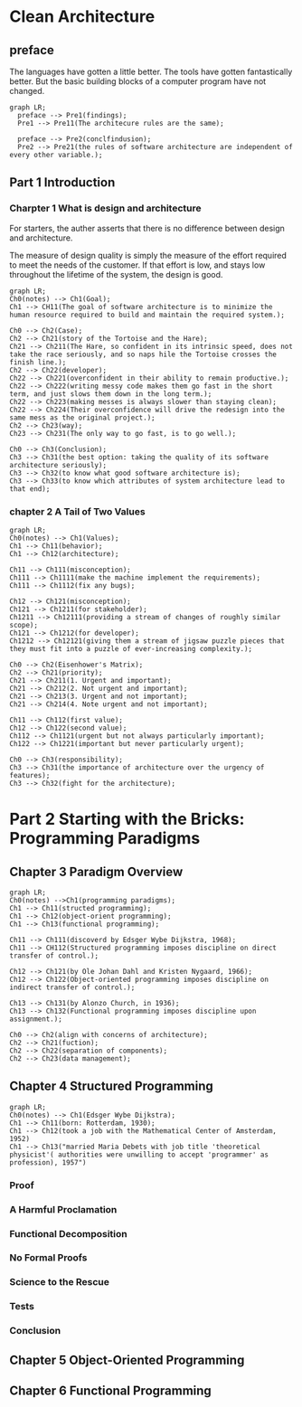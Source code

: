 # Clean Architecture

## preface

The languages have gotten a little better. The tools have gotten fantastically better. But the basic building blocks of a computer program have not changed.

```mermaid
graph LR;
  preface --> Pre1(findings);
  Pre1 --> Pre11(The architecure rules are the same);

  preface --> Pre2(conclfindusion);
  Pre2 --> Pre21(the rules of software architecture are independent of every other variable.);
```

## Part 1 Introduction

### Charpter 1 What is design and architecture

For starters, the auther asserts that there is no difference between design and architecture.

The measure of design quality is simply the measure of the effort required to meet the needs of the customer. If that effort is low, and stays low throughout the lifetime of the system, the design is good.


```Mermaid
graph LR;
Ch0(notes) --> Ch1(Goal);
Ch1 --> CH11(The goal of software architecture is to minimize the human resource required to build and maintain the required system.);

Ch0 --> Ch2(Case);
Ch2 --> Ch21(story of the Tortoise and the Hare);
Ch21 --> Ch211(The Hare, so confident in its intrinsic speed, does not take the race seriously, and so naps hile the Tortoise crosses the finish line.);
Ch2 --> Ch22(developer);
Ch22 --> Ch221(overconfident in their ability to remain productive.);
Ch22 --> Ch222(writing messy code makes them go fast in the short term, and just slows them down in the long term.);
Ch22 --> Ch223(making messes is always slower than staying clean);
Ch22 --> Ch224(Their overconfidence will drive the redesign into the same mess as the original project.);
Ch2 --> Ch23(way);
Ch23 --> Ch231(The only way to go fast, is to go well.);

Ch0 --> Ch3(Conclusion);
Ch3 --> Ch31(the best option: taking the quality of its software architecture seriously);
Ch3 --> Ch32(to know what good software architecture is);
Ch3 --> Ch33(to know which attributes of system architecture lead to that end);

```

### chapter 2 A Tail of Two Values

```Mermaid
graph LR;
Ch0(notes) --> Ch1(Values);
Ch1 --> Ch11(behavior);
Ch1 --> Ch12(architecture);

Ch11 --> Ch111(misconception);
Ch111 --> Ch1111(make the machine implement the requirements);
Ch111 --> Ch1112(fix any bugs);

Ch12 --> Ch121(misconception);
Ch121 --> Ch1211(for stakeholder);
Ch1211 --> Ch12111(providing a stream of changes of roughly similar scope);
Ch121 --> Ch1212(for developer);
Ch1212 --> Ch12121(giving them a stream of jigsaw puzzle pieces that  they must fit into a puzzle of ever-increasing complexity.);

Ch0 --> Ch2(Eisenhower's Matrix);
Ch2 --> Ch21(priority);
Ch21 --> Ch211(1. Urgent and important);
Ch21 --> Ch212(2. Not urgent and important);
Ch21 --> Ch213(3. Urgent and not important);
Ch21 --> Ch214(4. Note urgent and not important);

Ch11 --> Ch112(first value);
Ch12 --> Ch122(second value);
Ch112 --> Ch1121(urgent but not always particularly important);
Ch122 --> Ch1221(important but never particularly urgent);

Ch0 --> Ch3(responsibility);
Ch3 --> Ch31(the importance of architecture over the urgency of features);
Ch3 --> Ch32(fight for the architecture);

```

# Part 2 Starting with the Bricks: Programming Paradigms

## Chapter 3 Paradigm Overview

```Mermaid
graph LR;
Ch0(notes) -->Ch1(programming paradigms);
Ch1 --> Ch11(structed programming);
Ch1 --> Ch12(object-orient programming);
Ch1 --> Ch13(functional programming);

Ch11 --> Ch111(discoverd by Edsger Wybe Dijkstra, 1968);
Ch11 --> CH112(Structured programming imposes discipline on direct transfer of control.);

Ch12 --> Ch121(by Ole Johan Dahl and Kristen Nygaard, 1966);
Ch12 --> Ch122(Object-oriented programming imposes discipline on indirect transfer of control.);

Ch13 --> Ch131(by Alonzo Church, in 1936);
Ch13 --> Ch132(Functional programming imposes discipline upon assignment.);

Ch0 --> Ch2(align with concerns of architecture);
Ch2 --> Ch21(fuction);
Ch2 --> Ch22(separation of components);
Ch2 --> Ch23(data management);

```

## Chapter 4 Structured Programming

```Mermaid
graph LR;
Ch0(notes) --> Ch1(Edsger Wybe Dijkstra);
Ch1 --> Ch11(born: Rotterdam, 1930);
Ch1 --> Ch12(took a job with the Mathematical Center of Amsterdam, 1952)
Ch1 --> Ch13("married Maria Debets with job title 'theoretical physicist'( authorities were unwilling to accept 'programmer' as profession), 1957")

```

### Proof 

### A Harmful Proclamation

### Functional Decomposition

### No Formal Proofs

### Science to the Rescue

### Tests

### Conclusion

## Chapter 5 Object-Oriented Programming

## Chapter 6 Functional Programming

